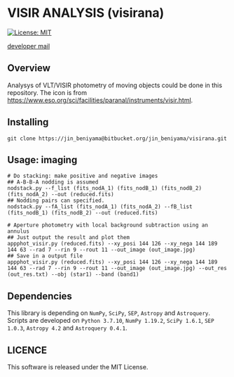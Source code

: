 # VISIR ANALYSIS  (visirana)
[![License: MIT](https://img.shields.io/badge/License-MIT-yellow.svg)](https://opensource.org/licenses/MIT)

[developer mail](mailto:jinbeniyama@oca.eu)

## Overview
Analysys of VLT/VISIR photometry of moving objects could be done in this repository.
The icon is from https://www.eso.org/sci/facilities/paranal/instruments/visir.html.


## Installing
```
git clone https://jin_beniyama@bitbucket.org/jin_beniyama/visirana.git
```

## Usage: imaging

```
# Do stacking: make positive and negative images
## A-B-B-A nodding is assumed
nodstack.py --f_list (fits_nodA_1) (fits_nodB_1) (fits_nodB_2) (fits_nodA_2) --out (reduced.fits)
## Nodding pairs can specified.
nodstack.py --fA_list (fits_nodA_1) (fits_nodA_2) --fB_list (fits_nodB_1) (fits_nodB_2) --out (reduced.fits)

# Aperture photometry with local background subtraction using an annulus
## Just output the result and plot them
appphot_visir.py (reduced.fits) --xy_posi 144 126 --xy_nega 144 189 144 63 --rad 7 --rin 9 --rout 11 --out_image (out_image.jpg)
## Save in a output file
appphot_visir.py (reduced.fits) --xy_posi 144 126 --xy_nega 144 189 144 63 --rad 7 --rin 9 --rout 11 --out_image (out_image.jpg) --out_res (out_res.txt) --obj (star1) --band (band1)
```


## Dependencies

This library is depending on `NumPy`, `SciPy`, `SEP`, `Astropy` 
and `Astroquery`.
Scripts are developed on `Python 3.7.10`, `NumPy 1.19.2`, `SciPy 1.6.1`,
`SEP 1.0.3`, `Astropy 4.2` and `Astroquery 0.4.1`.

## LICENCE

This software is released under the MIT License.

